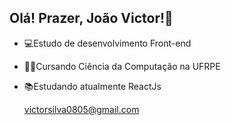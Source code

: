 ## Olá! Prazer, João Victor!👋

- 💻Estudo de desenvolvimento Front-end
- 👨‍🎓Cursando Ciência da Computação na UFRPE
- 📚Estudando atualmente ReactJs

  victorsilva0805@gmail.com
